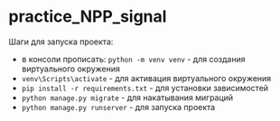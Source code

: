 # practice_NPP_signal

Шаги для запуска проекта:

 - в консоли прописать: `python -m venv venv` - для создания виртуального окружения
 - `venv\Scripts\activate` - для активация виртуального окружения
 - `pip install -r requirements.txt` - для установки зависимостей
 - `python manage.py migrate` - для накатывания миграций
 - `python manage.py runserver` - для запуска проекта
